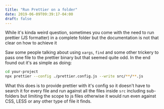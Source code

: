 ```yaml
---
title: "Run Prettier on a folder"
date: 2019-06-09T09:39:17-04:00
draft: false
---
```


While it's kinda weird question, sometimes you come with the need to run prettier (JS formatter) in a complete folder
but the documentation is not that clear on how to achieve it

Saw some people talking about using `xargs`, `find` and some other trickery to pass one file to the prettier binary
but that seemed quite odd. In the end found out it's as simple as doing:

```bash
cd your-project
npx prettier --config ./prettier.config.js --write src/**/**.js
```


What this does is to provide prettier with it's config so it doesn't have to search it for every file 
and run against all the files inside `src` including sub-folders but limiting the scope to js files otherwise
it would run even against CSS, LESS or any other type of file it finds.  